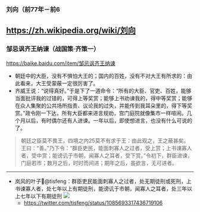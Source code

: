 ### 刘向（前77年－前6
https://zh.wikipedia.org/wiki/刘向
---
### 邹忌讽齐王纳谏（战国策·齐策一）
https://baike.baidu.com/item/邹忌讽齐王纳谏
- 朝廷中的大臣，没有不惧怕大王的；国内的百姓，没有不对大王有所求的：由此看来，大王受蒙蔽一定很厉害了。
- 齐威王说：“说得真好。”于是下了一道命令：“所有的大臣、官吏、百姓，能够当面批评我的过错的，可得上等奖赏；能够上书劝谏我的，得中等奖赏；能够在众人集聚的公共场所指责、议论我的过失，并能传到我耳朵里的，得下等奖赏。”政令刚一下达，所有大臣都来进言规劝，宫门庭院就像集市一样喧闹。几个月以后，有时偶尔还有人进谏。一年以后，即使想进言，也没有什么可说的了。
>朝廷之臣莫不畏王，四境之内25莫不有求于王：由此观之，王之蔽甚矣。
王曰：“善。”乃下令：“群臣吏民，能面刺寡人之过者，受上赏；上书谏寡人者，受中赏；能谤讥于市朝，闻寡人之耳者，受下赏。”令初下，群臣进谏，门庭若市；数月之后，时时而间进；期年之后，虽欲言，无可进者。
---
- 岚风的叶子🍃@tisfeng：群臣吏民能面刺寡人之过者，处无期徒刑或死刑，上书谏寡人者，处七年以上有期徒刑，能谤讥于市朝，闻寡人之耳者，处三年以上七年以下有期徒刑
![](https://pbs.twimg.com/media/DxEoT9vUcAAS2Gi?format=jpg)
  - https://twitter.com/tisfeng/status/1085693317436719106